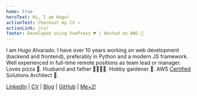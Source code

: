 ```yaml
---
home: true
heroText: Hi, I am Hugo!
actionText: Checkout my CV →
actionLink: /cv/
footer: Developed using VuePress ♥️ | Hosted on AWS 🤖
---
```


I am Hugo Alvarado. I have over 10 years working on web development (backend and frontend), 
preferably in Python and a modern JS framework. Well experienced in full-time remote positions as team lead or manager.
Loves pizza 🍕. Husband and father 👨‍👩‍👧‍👦. Hobby gardener 🍅. 
AWS [Certified](https://www.youracclaim.com/badges/db60b566-df7a-40bb-99bc-b8a8177b8534/) Solutions Architect 🍻.

<i class="fa-brands fa-linkedin"></i> [LinkedIn](https://www.linkedin.com/in/hugoalvarado/) | [CV](/cv/) | [Blog](/blog/) | <i class="fa-brands fa-github"></i>  [GitHub](https://github.com/hugoalvarado/) | [Me+2!](./yhk3zfFN.jpeg)
